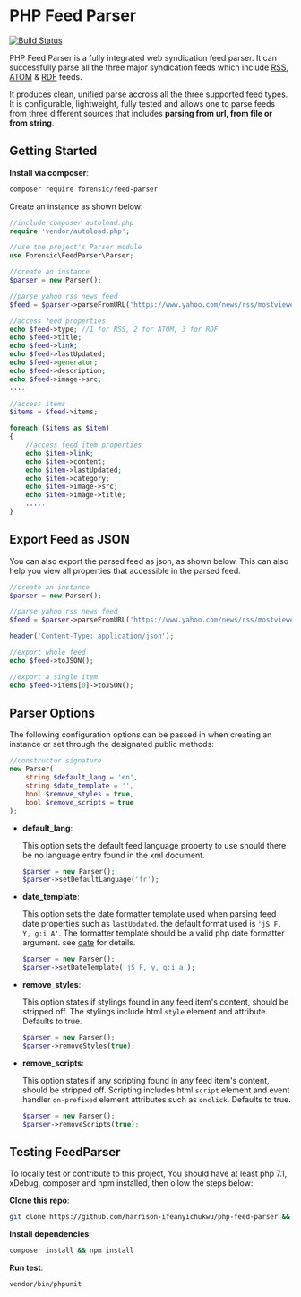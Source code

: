 # PHP Feed Parser

[![Build Status](https://travis-ci.org/harrison-ifeanyichukwu/php-feed-parser.svg?branch=master)](https://travis-ci.org/harrison-ifeanyichukwu/php-feed-parser)

PHP Feed Parser is a fully integrated web syndication feed parser. It can successfully parse all the three major syndication feeds which include [RSS](http://cyber.harvard.edu/rss/rss.html), [ATOM](https://tools.ietf.org/html/rfc4287) & [RDF](http://web.resource.org/rss/1.0/spec) feeds.

It produces clean, unified parse accross all the three supported feed types. It is configurable, lightweight, fully tested and allows one to parse feeds from three different sources that includes **parsing from url, from file or from string**.

## Getting Started

**Install via composer**:

```bash
composer require forensic/feed-parser
```

Create an instance as shown below:

```php
//include composer autoload.php
require 'vendor/autoload.php';

//use the project's Parser module
use Forensic\FeedParser\Parser;

//create an instance
$parser = new Parser();

//parse yahoo rss news feed
$feed = $parser->parseFromURL('https://www.yahoo.com/news/rss/mostviewed');

//access feed properties
echo $feed->type; //1 for RSS, 2 for ATOM, 3 for RDF
echo $feed->title;
echo $feed->link;
echo $feed->lastUpdated;
echo $feed->generator;
echo $feed->description;
echo $feed->image->src;
....

//access items
$items = $feed->items;

foreach ($items as $item)
{
    //access feed item properties
    echo $item->link;
    echo $item->content;
    echo $item->lastUpdated;
    echo $item->category;
    echo $item->image->src;
    echo $item->image->title;
    .....
}
```

## Export Feed as JSON

You can also export the parsed feed as json, as shown below. This can also help you view all properties that accessible in the parsed feed.

```php
//create an instance
$parser = new Parser();

//parse yahoo rss news feed
$feed = $parser->parseFromURL('https://www.yahoo.com/news/rss/mostviewed');

header('Content-Type: application/json');

//export whole feed
echo $feed->toJSON();

//export a single item
echo $feed->items[0]->toJSON();
```

## Parser Options

The following configuration options can be passed in when creating an instance or set through the designated public methods:

```php
//constructor signature
new Parser(
    string $default_lang = 'en',
    string $date_template = '',
    bool $remove_styles = true,
    bool $remove_scripts = true
);
```

- **default_lang**:

    This option sets the default feed language property to use should there be no language entry found in the xml document.

    ```php
    $parser = new Parser();
    $parser->setDefaultLanguage('fr');
    ````

- **date_template**:

    This option sets the date formatter template used when parsing feed date properties such as `lastUpdated`. the default format used is `'jS F, Y, g:i A'`. The formatter template should be a valid php date formatter argument. see [date](http://php.net/manual/en/function.date.php) for details.

    ```php
    $parser = new Parser();
    $parser->setDateTemplate('jS F, y, g:i a');
    ````

- **remove_styles**:

    This option states if stylings found in any feed item's content, should be stripped off. The stylings include html `style` element and attribute. Defaults to true.

    ```php
    $parser = new Parser();
    $parser->removeStyles(true);
    ```

- **remove_scripts**:

    This option states if any scripting found in any feed item's content, should be stripped off. Scripting includes html `script` element and event handler `on-prefixed` element attributes such as `onclick`. Defaults to true.

    ```php
    $parser = new Parser();
    $parser->removeScripts(true);
    ```

## Testing FeedParser

To locally test or contribute to this project, You should have at least php 7.1, xDebug, composer and npm installed, then ollow the steps below:

**Clone this repo**:

```bash
git clone https://github.com/harrison-ifeanyichukwu/php-feed-parser && php-feed-parser
```

**Install dependencies**:

```bash
composer install && npm install
```

**Run test**:

```bash
vendor/bin/phpunit
```